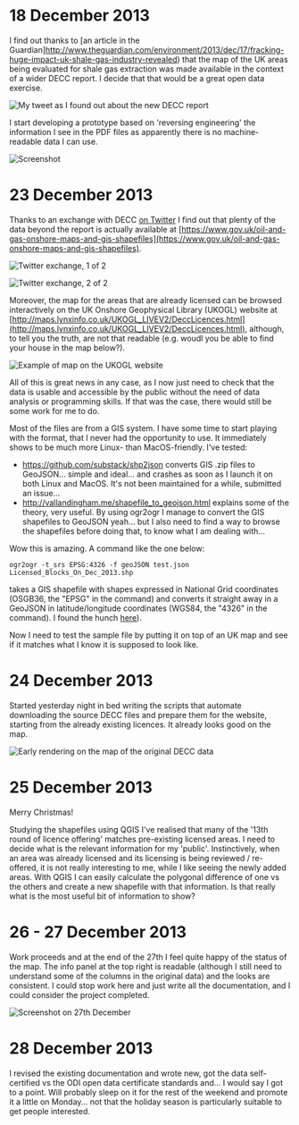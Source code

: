 # 18 December 2013 

I find out thanks to [an article in the Guardian]http://www.theguardian.com/environment/2013/dec/17/fracking-huge-impact-uk-shale-gas-industry-revealed) that the map of the UK areas being evaluated for shale gas extraction was made available in the context of a wider DECC report. I decide that that would be a great open data exercise.

![My tweet as I found out about the new DECC report](https://raw.github.com/giacecco/fracking-map/master/images/twitter3.png)

I start developing a prototype based on 'reversing engineering' the information I see in the PDF files as apparently there is no machine-readable data I can use.

![Screenshot](https://raw.github.com/giacecco/fracking-map/master/images/screenshot1.png)

# 23 December 2013

Thanks to an exchange with DECC [on Twitter](https://twitter.com/giacecco/status/415106011976839168) I find out that plenty of the data beyond the report is actually available at [https://www.gov.uk/oil-and-gas-onshore-maps-and-gis-shapefiles](https://www.gov.uk/oil-and-gas-onshore-maps-and-gis-shapefiles).

![Twitter exchange, 1 of 2](https://raw.github.com/giacecco/fracking-map/master/images/twitter1.png)

![Twitter exchange, 2 of 2](https://raw.github.com/giacecco/fracking-map/master/images/twitter2.png)

Moreover, the map for the areas that are already licensed can be browsed interactively on the UK Onshore Geophysical Library (UKOGL) website at [http://maps.lynxinfo.co.uk/UKOGL_LIVEV2/DeccLicences.html](http://maps.lynxinfo.co.uk/UKOGL_LIVEV2/DeccLicences.html), although, to tell you the truth, are not that readable (e.g. woudl you be able to find your house in the map below?). 

![Example of map on the UKOGL website](https://raw.github.com/giacecco/fracking-map/master/images/map2.png)

All of this is great news in any case, as I now just need to check that the data is usable and accessible by the public without the need of data analysis or programming skills. If that was the case, there would still be some work for me to do.

Most of the files are from a GIS system. I have some time to start playing with the format, that I never had the opportunity to use. It immediately shows to be much more Linux- than MacOS-friendly. I've tested:

- https://github.com/substack/shp2json converts GIS .zip files to GeoJSON... simple and ideal... and crashes as soon as I launch it on both Linux and MacOS. It's not been maintained for a while, submitted an issue...
- http://vallandingham.me/shapefile_to_geojson.html explains some of the theory, very useful. By using ogr2ogr I manage to convert the GIS shapefiles to GeoJSON yeah... but I also need to find a way to browse the shapefiles before doing that, to know what I am dealing with...

Wow this is amazing. A command like the one below:

    ogr2ogr -t_srs EPSG:4326 -f geoJSON test.json Licensed_Blocks_On_Dec_2013.shp

takes a GIS shapefile with shapes expressed in National Grid coordinates (OSGB36, the "EPSG" in the command) and converts it straight away in a GeoJSON in latitude/longitude coordinates (WGS84, the "4326" in the command). I found the hunch [here](http://stackoverflow.com/a/1541575/1218376)).

Now I need to test the sample file by putting it on top of an UK map and see if it matches what I know it is supposed to look like.

# 24 December 2013

Started yesterday night in bed writing the scripts that automate downloading the source DECC files and prepare them for the website, starting from the already existing licences. It already looks good on the map.

![Early rendering on the map of the original DECC data](https://raw.github.com/giacecco/fracking-map/master/images/screenshot2.png)

# 25 December 2013

Merry Christmas!

Studying the shapefiles using QGIS I've realised that many of the '13th round of licence offering' matches pre-existing licensed areas. I need to decide what is the relevant information for my 'public'. Instinctively, when an area was already licensed and its licensing is being reviewed / re-offered, it is not really interesting to me, while I like seeing the newly added areas. With QGIS I can easily calculate the polygonal difference of one vs the others and create a new shapefile with that information. Is that really what is the most useful bit of information to show?

# 26 - 27 December 2013

Work proceeds and at the end of the 27th I feel quite happy of the status of the map. The info panel at the top right is readable (although I still need to understand some of the columns in the original data) and the looks are consistent. I could stop work here and just write all the documentation, and I could consider the project completed.

![Screenshot on 27th December](https://raw.github.com/giacecco/fracking-map/master/images/screenshot3.png)

# 28 December 2013

I revised the existing documentation and wrote new, got the data self-certified vs the ODI open data certificate standards and... I would say I got to a point. Will probably sleep on it for the rest of the weekend and promote it a little on Monday... not that the holiday season is particularly suitable to get people interested.
 
